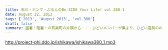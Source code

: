 ```yaml
---
title: 石川・ホンマ・ぶるんのBe-SIDE Your Life! vol.380-1
date: August 22, 2013
tags: ['2013', 'August 2013', 'vol.380']
draft: false
summary: 猛暑！酷暑！の有楽町の片隅から・・・ひどいメンバーが集まり、ひどい店員のお話で盛り上がる 盛夏～～ＮＡＭＡＥ
---
```


http://project-phi.ddo.jp/ishikawa/ishikawa380_1.mp3
